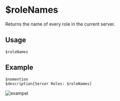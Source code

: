 # $roleNames
Returns the name of every role in the current server.

## Usage
```
$roleNames
```

## Example
```
$nomention
$description[Server Roles: $roleNames]
```

![exampel](https://user-images.githubusercontent.com/69215413/125832346-7f0914e3-64c3-435e-8438-6f216c0e5fbf.png)

